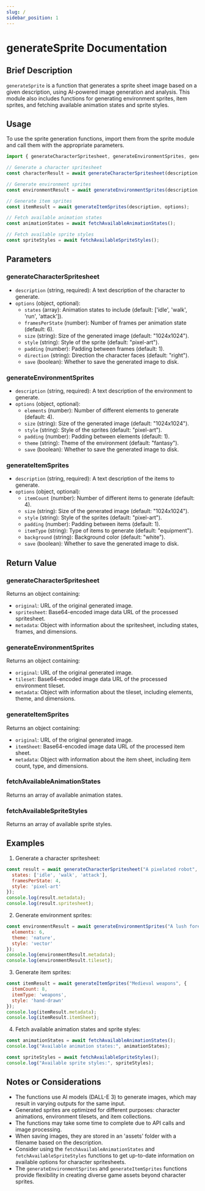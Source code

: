 ```yaml
---
slug: /
sidebar_position: 1
---
```


# generateSprite Documentation

## Brief Description
`generateSprite` is a function that generates a sprite sheet image based on a given description, using AI-powered image generation and analysis. This module also includes functions for generating environment sprites, item sprites, and fetching available animation states and sprite styles.

## Usage
To use the sprite generation functions, import them from the sprite module and call them with the appropriate parameters.

```javascript
import { generateCharacterSpritesheet, generateEnvironmentSprites, generateItemSprites, fetchAvailableAnimationStates, fetchAvailableSpriteStyles } from './path/to/sprite/module';

// Generate a character spritesheet
const characterResult = await generateCharacterSpritesheet(description, options);

// Generate environment sprites
const environmentResult = await generateEnvironmentSprites(description, options);

// Generate item sprites
const itemResult = await generateItemSprites(description, options);

// Fetch available animation states
const animationStates = await fetchAvailableAnimationStates();

// Fetch available sprite styles
const spriteStyles = await fetchAvailableSpriteStyles();
```

## Parameters

### generateCharacterSpritesheet
- `description` (string, required): A text description of the character to generate.
- `options` (object, optional):
  - `states` (array): Animation states to include (default: ['idle', 'walk', 'run', 'attack']).
  - `framesPerState` (number): Number of frames per animation state (default: 6).
  - `size` (string): Size of the generated image (default: "1024x1024").
  - `style` (string): Style of the sprite (default: "pixel-art").
  - `padding` (number): Padding between frames (default: 1).
  - `direction` (string): Direction the character faces (default: "right").
  - `save` (boolean): Whether to save the generated image to disk.

### generateEnvironmentSprites
- `description` (string, required): A text description of the environment to generate.
- `options` (object, optional):
  - `elements` (number): Number of different elements to generate (default: 4).
  - `size` (string): Size of the generated image (default: "1024x1024").
  - `style` (string): Style of the sprites (default: "pixel-art").
  - `padding` (number): Padding between elements (default: 1).
  - `theme` (string): Theme of the environment (default: "fantasy").
  - `save` (boolean): Whether to save the generated image to disk.

### generateItemSprites
- `description` (string, required): A text description of the items to generate.
- `options` (object, optional):
  - `itemCount` (number): Number of different items to generate (default: 4).
  - `size` (string): Size of the generated image (default: "1024x1024").
  - `style` (string): Style of the sprites (default: "pixel-art").
  - `padding` (number): Padding between items (default: 1).
  - `itemType` (string): Type of items to generate (default: "equipment").
  - `background` (string): Background color (default: "white").
  - `save` (boolean): Whether to save the generated image to disk.

## Return Value
### generateCharacterSpritesheet
Returns an object containing:
- `original`: URL of the original generated image.
- `spritesheet`: Base64-encoded image data URL of the processed spritesheet.
- `metadata`: Object with information about the spritesheet, including states, frames, and dimensions.

### generateEnvironmentSprites
Returns an object containing:
- `original`: URL of the original generated image.
- `tileset`: Base64-encoded image data URL of the processed environment tileset.
- `metadata`: Object with information about the tileset, including elements, theme, and dimensions.

### generateItemSprites
Returns an object containing:
- `original`: URL of the original generated image.
- `itemSheet`: Base64-encoded image data URL of the processed item sheet.
- `metadata`: Object with information about the item sheet, including item count, type, and dimensions.

### fetchAvailableAnimationStates
Returns an array of available animation states.

### fetchAvailableSpriteStyles
Returns an array of available sprite styles.

## Examples

1. Generate a character spritesheet:
```javascript
const result = await generateCharacterSpritesheet("A pixelated robot", {
  states: ['idle', 'walk', 'attack'],
  framesPerState: 4,
  style: 'pixel-art'
});
console.log(result.metadata);
console.log(result.spritesheet);
```

2. Generate environment sprites:
```javascript
const environmentResult = await generateEnvironmentSprites("A lush forest", {
  elements: 6,
  theme: 'nature',
  style: 'vector'
});
console.log(environmentResult.metadata);
console.log(environmentResult.tileset);
```

3. Generate item sprites:
```javascript
const itemResult = await generateItemSprites("Medieval weapons", {
  itemCount: 8,
  itemType: 'weapons',
  style: 'hand-drawn'
});
console.log(itemResult.metadata);
console.log(itemResult.itemSheet);
```

4. Fetch available animation states and sprite styles:
```javascript
const animationStates = await fetchAvailableAnimationStates();
console.log("Available animation states:", animationStates);

const spriteStyles = await fetchAvailableSpriteStyles();
console.log("Available sprite styles:", spriteStyles);
```

## Notes or Considerations
- The functions use AI models (DALL-E 3) to generate images, which may result in varying outputs for the same input.
- Generated sprites are optimized for different purposes: character animations, environment tilesets, and item collections.
- The functions may take some time to complete due to API calls and image processing.
- When saving images, they are stored in an 'assets' folder with a filename based on the description.
- Consider using the `fetchAvailableAnimationStates` and `fetchAvailableSpriteStyles` functions to get up-to-date information on available options for character spritesheets.
- The `generateEnvironmentSprites` and `generateItemSprites` functions provide flexibility in creating diverse game assets beyond character sprites.

